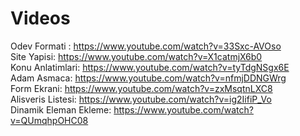 # Videos
Odev Formati : https://www.youtube.com/watch?v=33Sxc-AVOso<br/>
Site Yapisi: https://www.youtube.com/watch?v=X1catmjX6b0<br/>
Konu Anlatimlari: https://www.youtube.com/watch?v=tyTdgNSgx6E<br/>
Adam Asmaca: https://www.youtube.com/watch?v=nfmjDDNGWrg<br/>
Form Ekrani: https://www.youtube.com/watch?v=zxMsqtnLXC8<br/>
Alisveris Listesi: https://www.youtube.com/watch?v=ig2IifiP_Vo<br/>
Dinamik Eleman Ekleme: https://www.youtube.com/watch?v=QUmqhpOHC08<br/>
